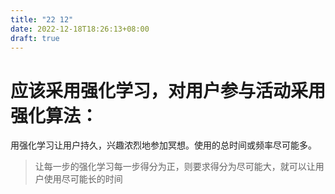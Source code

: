 ```yaml
---
title: "22 12"
date: 2022-12-18T18:26:13+08:00
draft: true
---
```


# 应该采用强化学习，对用户参与活动采用强化算法：
   用强化学习让用户持久，兴趣浓烈地参加冥想。使用的总时间或频率尽可能多。
   > 让每一步的强化学习每一步得分为正，则要求得分为尽可能大，就可以让用户使用尽可能长的时间